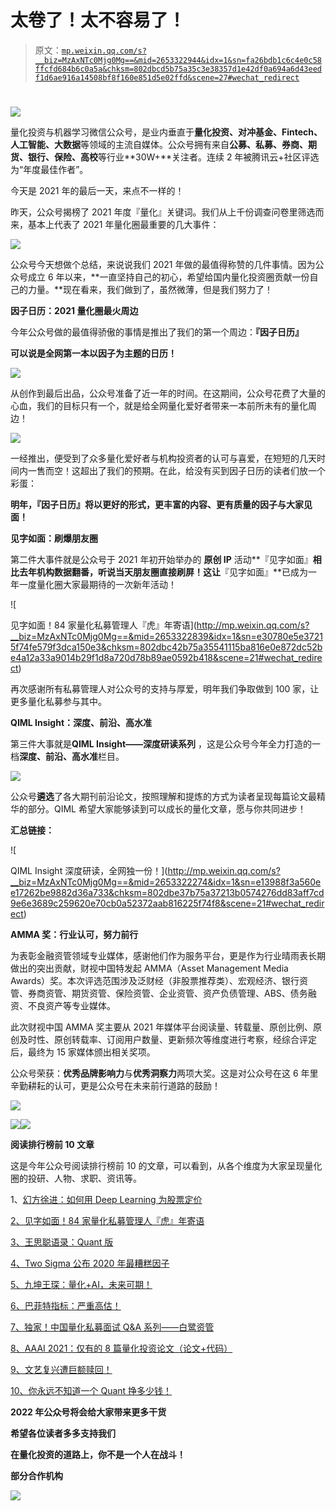 # 太卷了！太不容易了！

> 原文：[`mp.weixin.qq.com/s?__biz=MzAxNTc0Mjg0Mg==&mid=2653322944&idx=1&sn=fa26bdb1c6c4e0c58ffcfd684b6c0a5a&chksm=802dbcd5b75a35c3e38357d1e42df0a694a6d43eedf1d6ae916a14508bf8f160e851d5e02ffd&scene=27#wechat_redirect`](http://mp.weixin.qq.com/s?__biz=MzAxNTc0Mjg0Mg==&mid=2653322944&idx=1&sn=fa26bdb1c6c4e0c58ffcfd684b6c0a5a&chksm=802dbcd5b75a35c3e38357d1e42df0a694a6d43eedf1d6ae916a14508bf8f160e851d5e02ffd&scene=27#wechat_redirect)

# 

![](img/817c601fc026ccfe2ee840069c1e016b.png)

量化投资与机器学习微信公众号，是业内垂直于**量化投资、对冲基金、Fintech、人工智能、大数据**等领域的主流自媒体。公众号拥有来自**公募、私募、券商、期货、银行、保险、高校**等行业**30W+**关注者。连续 2 年被腾讯云+社区评选为“年度最佳作者”。

今天是 2021 年的最后一天，来点不一样的！

昨天，公众号揭榜了 2021 年度『量化』关键词。我们从上千份调查问卷里筛选而来，基本上代表了 2021 年量化圈最重要的几大事件：

![](img/41ff7a1608ea850fd9c98b8f677fa357.png)

公众号今天想做个总结，来说说我们 2021 年做的最值得称赞的几件事情。因为公众号成立 6 年以来，**一直坚持自己的初心，希望给国内量化投资圈贡献一份自己的力量。**现在看来，我们做到了，虽然微薄，但是我们努力了！ 

**因子日历：2021 量化圈最火周边**

今年公众号做的最值得骄傲的事情是推出了我们的第一个周边：**『**因子日历**』**

**可以说是全网第一本以因子为主题的日历！**

![](img/e3db776d48b36e7286b7f994713bd2bc.png)

从创作到最后出品，公众号准备了近一年的时间。在这期间，公众号花费了大量的心血，我们的目标只有一个，就是给全网量化爱好者带来一本前所未有的量化周边！

![](img/2cfbf02c03b69fa28ffd6a8b73c9d941.png)

一经推出，便受到了众多量化爱好者与机构投资者的认可与喜爱，在短短的几天时间内一售而空！这超出了我们的预期。在此，给没有买到因子日历的读者们放一个彩蛋： 

**明年，『**因子日历**』将以更好的形式，更丰富的内容、更有质量的因子与大家见面！**

**见字如面：刷爆朋友圈**

第二件大事件就是公众号于 2021 年初开始举办的 **原创 IP** 活动**『见字如面』**相比去年机构数据翻番，听说当天朋友圈直接刷屏！这让**『见字如面』**已成为一年一度量化圈大家最期待的一次新年活动！

![

见字如面！84 家量化私募管理人『虎』年寄语](http://mp.weixin.qq.com/s?__biz=MzAxNTc0Mjg0Mg==&mid=2653322839&idx=1&sn=e30780e5e37215f74fe579f3dca150e3&chksm=802dbc42b75a35541115ba816e0e872dc52be4a12a33a9014b29f1d8a720d78b89ae0592b418&scene=21#wechat_redirect) 

再次感谢所有私募管理人对公众号的支持与厚爱，明年我们争取做到 100 家，让更多量化私募参与其中。

**QIML Insight：深度、前沿、高水准**

第三件大事就是******QIML Insight——深度研读系列****** ，这是公众号今年全力打造的一档**深度、前沿、高水准**栏目。

![](img/d8d6c36da4721927152d04a29e928fe9.png)

公众号**遴选**了各大期刊前沿论文，按照理解和提炼的方式为读者呈现每篇论文最精华的部分。QIML 希望大家能够读到可以成长的量化文章，愿与你共同进步！

**汇总链接：**

![

QIML Insight 深度研读，全网独一份！](http://mp.weixin.qq.com/s?__biz=MzAxNTc0Mjg0Mg==&mid=2653322274&idx=1&sn=e13988f3a560ee17262be9882d36a733&chksm=802dbe37b75a37213b0574276dd83aff7cd9e6e3689c259620e70cb0a52372aab816225f74f8&scene=21#wechat_redirect) 

**AMMA 奖：行业认可，努力前行**

为表彰金融资管领域专业媒体，感谢他们作为服务平台，更是作为行业晴雨表长期做出的突出贡献，财视中国特发起 AMMA（Asset Management Media Awards）奖。本次评选范围涉及泛财经（非股票推荐类）、宏观经济、银行资管、券商资管、期货资管、保险资管、企业资管、资产负债管理、ABS、债务融资、不良资产等专业媒体。

此次财视中国 AMMA 奖主要从 2021 年媒体平台阅读量、转载量、原创比例、原创及时性、原创转载率、订阅用户数量、更新频次等维度进行考察，经综合评定后，最终为 15 家媒体颁出相关奖项。

公众号荣获：**优秀品牌影响力**与**优秀洞察力**两项大奖。这是对公众号在这 6 年里辛勤耕耘的认可，更是公众号在未来前行道路的鼓励！

![](img/9911912468801820b74a4c19e149a949.png)

![](img/6f0aa67c6f211d189a4a3e6266999cc3.png)![](img/d4c8e545a2694fc0ce89499f14ca5bb9.png)

**阅读排行榜前 10 文章**

这是今年公众号阅读排行榜前 10 的文章，可以看到，从各个维度为大家呈现量化圈的投研、人物、求职、资讯等。 

1、[幻方徐进：如何用 Deep Learning 为股票定价](http://mp.weixin.qq.com/s?__biz=MzAxNTc0Mjg0Mg==&mid=2653317789&idx=1&sn=8d71ad1afed97dd164a6908a80f11bfc&chksm=802da888b75a219ea95cadf0316b7561101214b1ab644668f9c02ec4512d98b137c57bbf7fa8&scene=21#wechat_redirect)  

[2、见字如面！84 家量化私募管理人『虎』年寄语](http://mp.weixin.qq.com/s?__biz=MzAxNTc0Mjg0Mg==&mid=2653322839&idx=1&sn=e30780e5e37215f74fe579f3dca150e3&chksm=802dbc42b75a35541115ba816e0e872dc52be4a12a33a9014b29f1d8a720d78b89ae0592b418&scene=21#wechat_redirect)

[3、王思聪语录：Quant 版](http://mp.weixin.qq.com/s?__biz=MzAxNTc0Mjg0Mg==&mid=2653317478&idx=1&sn=95ee10532ac668f0b2f0a560d3c8aaf1&chksm=802dab73b75a22650823d2194c8050af9bb3e79f87199ac23043b5580bd58673f325273fddd3&scene=21#wechat_redirect)

[4、Two Sigma 公布 2020 年最糟糕因子](http://mp.weixin.qq.com/s?__biz=MzAxNTc0Mjg0Mg==&mid=2653310880&idx=1&sn=cf830f7c2f2edfae02534353c07cd2ae&chksm=802d8db5b75a04a39fe72183710e412f002c8989ea4e767173c8e57cddf4209a290ff39b3416&scene=21#wechat_redirect)

[5、九坤王琛：量化+AI，未来可期！](http://mp.weixin.qq.com/s?__biz=MzAxNTc0Mjg0Mg==&mid=2653317918&idx=1&sn=ab0ff4e36afe55ffcf4714cdd9698321&chksm=802da90bb75a201deec9a35804c40199df3c322baa3f857c72af3ea0784dd7072a8da86b2b49&scene=21#wechat_redirect)

[6、巴菲特指标：严重高估！](http://mp.weixin.qq.com/s?__biz=MzAxNTc0Mjg0Mg==&mid=2653312142&idx=1&sn=0398909847826560a8bea59a877e9793&chksm=802d969bb75a1f8dadb08cde7f71d9a784565b4c35ca8129ac369f6ece49b6aa625f8c8d8c18&scene=21#wechat_redirect)

[7、独家！中国量化私募面试 Q&A 系列——白鹭资管](http://mp.weixin.qq.com/s?__biz=MzAxNTc0Mjg0Mg==&mid=2653315678&idx=1&sn=951b57c5025be182f627c8b41bbb0b2c&chksm=802da04bb75a295dbd9edbad2f67bf8ab27cfbe92687d2f83ec49d4847ea94cb79fef3e1a9b1&scene=21#wechat_redirect)

[8、AAAI 2021：仅有的 8 篇量化投资论文（论文+代码）](http://mp.weixin.qq.com/s?__biz=MzAxNTc0Mjg0Mg==&mid=2653321120&idx=1&sn=7c814886c2f0e179ebbc36417097749a&chksm=802db5b5b75a3ca3d13a8a8faab4b9910a1ce9532b2a28ad044c131066974633c972ea57f102&scene=21#wechat_redirect)

[9、文艺复兴遭巨额赎回！](http://mp.weixin.qq.com/s?__biz=MzAxNTc0Mjg0Mg==&mid=2653311970&idx=1&sn=f9867f3d7bed817223245c4390d6b7fb&chksm=802d91f7b75a18e1d3b15670e0b5e0b0b05e602ecbd0f08af8df469a3e631c2a20f611263f2d&scene=21#wechat_redirect)

[10、你永远不知道一个 Quant 挣多少钱！](http://mp.weixin.qq.com/s?__biz=MzAxNTc0Mjg0Mg==&mid=2653318629&idx=1&sn=da2abc0a53b3ea60b8f1dbefe7ac6291&chksm=802daff0b75a26e6c33368e2a984606cd53867a9611558ead3e7215a1086f1871cf2ff10008b&scene=21#wechat_redirect)

**2022 年公众号将会给大家带来更多干货**

**希望各位读者多多支持我们**

**在量化投资的道路上，你不是一个人在战斗！**

**部分合作机构**

![](img/04935b9370c99c888436cc351cd03e2b.png)